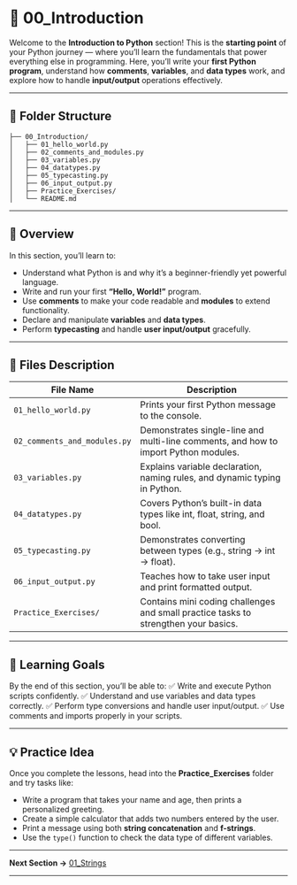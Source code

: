 # 🐍 00_Introduction

Welcome to the **Introduction to Python** section!
This is the **starting point** of your Python journey — where you’ll learn the fundamentals that power everything else in programming.
Here, you’ll write your **first Python program**, understand how **comments**, **variables**, and **data types** work, and explore how to handle **input/output** operations effectively.

---

## 📂 Folder Structure

```
├── 00_Introduction/
│   ├── 01_hello_world.py
│   ├── 02_comments_and_modules.py
│   ├── 03_variables.py
│   ├── 04_datatypes.py
│   ├── 05_typecasting.py
│   ├── 06_input_output.py
│   ├── Practice_Exercises/
│   └── README.md
```

---

## 📘 Overview

In this section, you’ll learn to:

* Understand what Python is and why it’s a beginner-friendly yet powerful language.
* Write and run your first **“Hello, World!”** program.
* Use **comments** to make your code readable and **modules** to extend functionality.
* Declare and manipulate **variables** and **data types**.
* Perform **typecasting** and handle **user input/output** gracefully.

---

## 🧩 Files Description

| File Name                    | Description                                                                         |
| ---------------------------- | ----------------------------------------------------------------------------------- |
| `01_hello_world.py`          | Prints your first Python message to the console.                                    |
| `02_comments_and_modules.py` | Demonstrates single-line and multi-line comments, and how to import Python modules. |
| `03_variables.py`            | Explains variable declaration, naming rules, and dynamic typing in Python.          |
| `04_datatypes.py`            | Covers Python’s built-in data types like int, float, string, and bool.              |
| `05_typecasting.py`          | Demonstrates converting between types (e.g., string → int → float).                 |
| `06_input_output.py`         | Teaches how to take user input and print formatted output.                          |
| `Practice_Exercises/`        | Contains mini coding challenges and small practice tasks to strengthen your basics. |

---

## 🎯 Learning Goals

By the end of this section, you’ll be able to:
✅ Write and execute Python scripts confidently.
✅ Understand and use variables and data types correctly.
✅ Perform type conversions and handle user input/output.
✅ Use comments and imports properly in your scripts.

---

## 💡 Practice Idea

Once you complete the lessons, head into the **Practice_Exercises** folder and try tasks like:

* Write a program that takes your name and age, then prints a personalized greeting.
* Create a simple calculator that adds two numbers entered by the user.
* Print a message using both **string concatenation** and **f-strings**.
* Use the `type()` function to check the data type of different variables.

---

**Next Section →** [01_Strings](../01_Strings/README.md)

---
